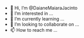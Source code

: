 - 👋 Hi, I’m @DaianeMaiaraJacinto
- 👀 I’m interested in ...
- 🌱 I’m currently learning ...
- 💞️ I’m looking to collaborate on ...
- 📫 How to reach me ...

<!---
DaianeMaiaraJacinto/DaianeMaiaraJacinto is a ✨ special ✨ repository because its `README.md` (this file) appears on your GitHub profile.
You can click the Preview link to take a look at your changes.
--->
